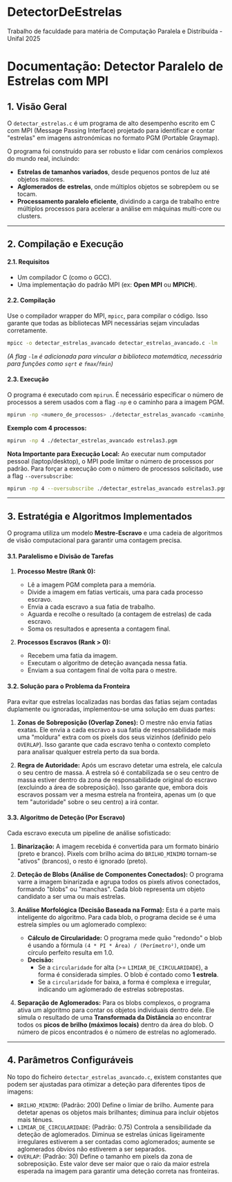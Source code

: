 # DetectorDeEstrelas
Trabalho de faculdade para matéria de Computação Paralela e Distribuída - Unifal 2025

# Documentação: Detector Paralelo de Estrelas com MPI

## 1\. Visão Geral

O `detectar_estrelas.c` é um programa de alto desempenho escrito em C com MPI (Message Passing Interface) projetado para identificar e contar "estrelas" em imagens astronómicas no formato PGM (Portable Graymap).

O programa foi construído para ser robusto e lidar com cenários complexos do mundo real, incluindo:

  * **Estrelas de tamanhos variados**, desde pequenos pontos de luz até objetos maiores.
  * **Aglomerados de estrelas**, onde múltiplos objetos se sobrepõem ou se tocam.
  * **Processamento paralelo eficiente**, dividindo a carga de trabalho entre múltiplos processos para acelerar a análise em máquinas multi-core ou clusters.

-----

## 2\. Compilação e Execução

#### 2.1. Requisitos

  * Um compilador C (como o GCC).
  * Uma implementação do padrão MPI (ex: **Open MPI** ou **MPICH**).

#### 2.2. Compilação

Use o compilador wrapper do MPI, `mpicc`, para compilar o código. Isso garante que todas as bibliotecas MPI necessárias sejam vinculadas corretamente.

```bash
mpicc -o detectar_estrelas_avancado detectar_estrelas_avancado.c -lm
```

*(A flag `-lm` é adicionada para vincular a biblioteca matemática, necessária para funções como `sqrt` e `fmax`/`fmin`)*

#### 2.3. Execução

O programa é executado com `mpirun`. É necessário especificar o número de processos a serem usados com a flag `-np` e o caminho para a imagem PGM.

```bash
mpirun -np <numero_de_processos> ./detectar_estrelas_avancado <caminho_para_imagem.pgm>
```

**Exemplo com 4 processos:**

```bash
mpirun -np 4 ./detectar_estrelas_avancado estrelas3.pgm
```

**Nota Importante para Execução Local:**
Ao executar num computador pessoal (laptop/desktop), o MPI pode limitar o número de processos por padrão. Para forçar a execução com o número de processos solicitado, use a flag `--oversubscribe`:

```bash
mpirun -np 4 --oversubscribe ./detectar_estrelas_avancado estrelas3.pgm
```

-----

## 3\. Estratégia e Algoritmos Implementados

O programa utiliza um modelo **Mestre-Escravo** e uma cadeia de algoritmos de visão computacional para garantir uma contagem precisa.

#### 3.1. Paralelismo e Divisão de Tarefas

1.  **Processo Mestre (Rank 0):**

      * Lê a imagem PGM completa para a memória.
      * Divide a imagem em fatias verticais, uma para cada processo escravo.
      * Envia a cada escravo a sua fatia de trabalho.
      * Aguarda e recolhe o resultado (a contagem de estrelas) de cada escravo.
      * Soma os resultados e apresenta a contagem final.

2.  **Processos Escravos (Rank \> 0):**

      * Recebem uma fatia da imagem.
      * Executam o algoritmo de deteção avançada nessa fatia.
      * Enviam a sua contagem final de volta para o mestre.

#### 3.2. Solução para o Problema da Fronteira

Para evitar que estrelas localizadas nas bordas das fatias sejam contadas duplamente ou ignoradas, implementou-se uma solução em duas partes:

1.  **Zonas de Sobreposição (Overlap Zones):** O mestre não envia fatias exatas. Ele envia a cada escravo a sua fatia de responsabilidade mais uma "moldura" extra com os pixels dos seus vizinhos (definido pelo `OVERLAP`). Isso garante que cada escravo tenha o contexto completo para analisar qualquer estrela perto da sua borda.

2.  **Regra de Autoridade:** Após um escravo detetar uma estrela, ele calcula o seu centro de massa. A estrela só é contabilizada se o seu centro de massa estiver dentro da zona de responsabilidade original do escravo (excluindo a área de sobreposição). Isso garante que, embora dois escravos possam ver a mesma estrela na fronteira, apenas um (o que tem "autoridade" sobre o seu centro) a irá contar.

#### 3.3. Algoritmo de Deteção (Por Escravo)

Cada escravo executa um pipeline de análise sofisticado:

1.  **Binarização:** A imagem recebida é convertida para um formato binário (preto e branco). Pixels com brilho acima do `BRILHO_MINIMO` tornam-se "ativos" (brancos), o resto é ignorado (preto).

2.  **Deteção de Blobs (Análise de Componentes Conectados):** O programa varre a imagem binarizada e agrupa todos os pixels ativos conectados, formando "blobs" ou "manchas". Cada blob representa um objeto candidato a ser uma ou mais estrelas.

3.  **Análise Morfológica (Decisão Baseada na Forma):** Esta é a parte mais inteligente do algoritmo. Para cada blob, o programa decide se é uma estrela simples ou um aglomerado complexo:

      * **Cálculo de Circularidade:** O programa mede quão "redondo" o blob é usando a fórmula `(4 * PI * Área) / (Perímetro²)`, onde um círculo perfeito resulta em 1.0.
      * **Decisão:**
          * Se a `circularidade` for alta (\>= `LIMIAR_DE_CIRCULARIDADE`), a forma é considerada simples. O blob é contado como **1 estrela**.
          * Se a `circularidade` for baixa, a forma é complexa e irregular, indicando um aglomerado de estrelas sobrepostas.

4.  **Separação de Aglomerados:** Para os blobs complexos, o programa ativa um algoritmo para contar os objetos individuais dentro dele. Ele simula o resultado de uma **Transformada da Distância** ao encontrar todos os **picos de brilho (máximos locais)** dentro da área do blob. O número de picos encontrados é o número de estrelas no aglomerado.

-----

## 4\. Parâmetros Configuráveis

No topo do ficheiro `detectar_estrelas_avancado.c`, existem constantes que podem ser ajustadas para otimizar a deteção para diferentes tipos de imagens:

  * `BRILHO_MINIMO`: (Padrão: 200) Define o limiar de brilho. Aumente para detetar apenas os objetos mais brilhantes; diminua para incluir objetos mais ténues.
  * `LIMIAR_DE_CIRCULARIDADE`: (Padrão: 0.75) Controla a sensibilidade da deteção de aglomerados. Diminua se estrelas únicas ligeiramente irregulares estiverem a ser contadas como aglomerados; aumente se aglomerados óbvios não estiverem a ser separados.
  * `OVERLAP`: (Padrão: 30) Define o tamanho em pixels da zona de sobreposição. Este valor deve ser maior que o raio da maior estrela esperada na imagem para garantir uma deteção correta nas fronteiras.
